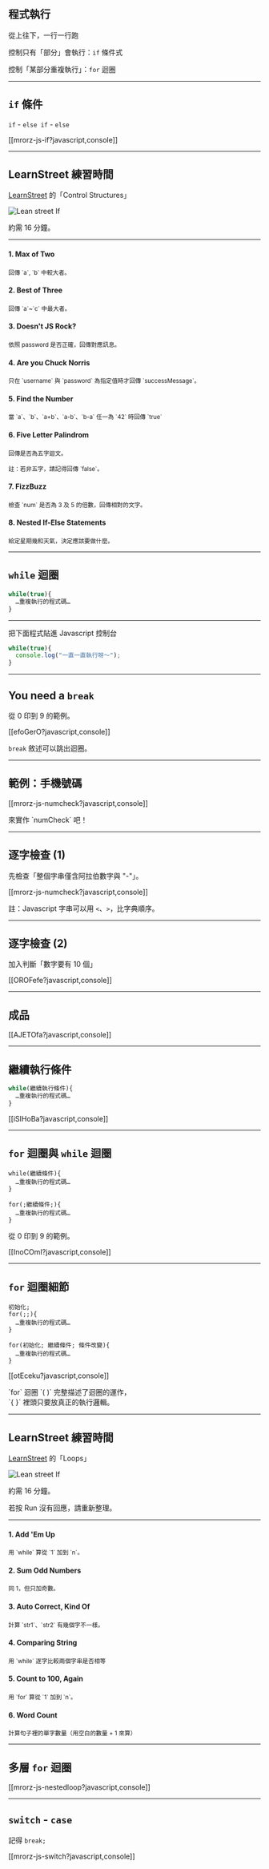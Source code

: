 程式執行
--------

從上往下，一行一行跑

控制只有「部分」會執行：`if` 條件式

控制「某部分重複執行」：`for` 迴圈

---

`if` 條件
--------

`if` - `else if` - `else`

[[mrorz-js-if?javascript,console]]

---

LearnStreet 練習時間
--------

[LearnStreet](http://www.learnstreet.com/student/join/o4laIoVQ) 的「Control Structures」

![Lean street If](images/js/ls-if.png)

約需 16 分鐘。

---

<div class="row">
  <div class="span3">
    <h4>1. Max of Two</h4>
    <p><small>回傳 `a`, `b` 中較大者。</small></p>
    <h4>2. Best of Three</h4>
    <p><small>回傳 `a`~`c` 中最大者。</small></p>
    <h4>3. Doesn't JS Rock?</h4>
    <p><small>依照 password 是否正確，回傳對應訊息。</small></p>
    <h4>4. Are you Chuck Norris</h4>
    <p><small>只在 `username` 與 `password` 為指定值時才回傳 `successMessage`。</small></p>
  </div>
  <div class="span3">
    <h4>5. Find the Number</h4>
    <p><small>當 `a`、`b`、`a+b`、`a-b`、`b-a` 任一為 `42` 時回傳 `true`</small></p>
    <h4>6. Five Letter Palindrom</h4>
    <p><small>回傳是否為五字迴文。</small></p>
    <p><small>註：若非五字，請記得回傳 `false`。</small></p>
    <h4>7. FizzBuzz</h4>
    <p><small>檢查 `num` 是否為 3 及 5 的倍數，回傳相對的文字。</small></p>
    <h4>8. Nested If-Else Statements</h4>
    <p><small>給定星期幾和天氣，決定應該要做什麼。</small></p>
  </div>
</div>

---

`while` 迴圈
-----------

```js
while(true){
  …重複執行的程式碼…
}
```
------
把下面程式貼進 Javascript 控制台

```js
while(true){
  console.log("一直一直執行呀～");
}
```

---

You need a `break`
-----------

從 0 印到 9 的範例。

[[efoGerO?javascript,console]]

`break` 敘述可以跳出迴圈。

---

範例：手機號碼
-----------

[[mrorz-js-numcheck?javascript,console]]

<p class="fragment">來實作 `numCheck` 吧！</p>

---

逐字檢查 (1)
-------

先檢查「整個字串僅含阿拉伯數字與 "-"」。

[[mrorz-js-numcheck?javascript,console]]

註：Javascript 字串可以用 `<`、`>`，比字典順序。

---

逐字檢查 (2)
------

加入判斷「數字要有 10 個」

[[OROFefe?javascript,console]]

---

成品
-----

[[AJETOfa?javascript,console]]

---

繼續執行條件
-----------

```js
while(繼續執行條件){
  …重複執行的程式碼…
}
```

[[iSIHoBa?javascript,console]]


---

`for` 迴圈與 `while` 迴圈
--------------------

<div class="row">
  <div class="span3">
    <pre><code class="javascript">while(繼續條件){
  …重複執行的程式碼…
}</code></pre>

  </div>
  <div class="span3">
    <pre><code class="javascript">for(;繼續條件;){
  …重複執行的程式碼…
}</code></pre>

  </div>
</div>

從 0 印到 9 的範例。

[[InoCOmI?javascript,console]]

---

`for` 迴圈細節
--------------------

<div class="row">
  <div class="span3">
    <pre><code class="javascript">初始化;
for(;;){
  …重複執行的程式碼…
}</code></pre>

  </div>
  <div class="span3">
    <pre><code class="javascript">for(初始化; 繼續條件; 條件改變){
  …重複執行的程式碼…
}</code></pre>

  </div>
</div>

[[otEceku?javascript,console]]

<p class="fragment">
`for` 迴圈 `( )` 完整描述了迴圈的運作，<br>`{ }` 裡頭只要放真正的執行邏輯。
</p>

---

LearnStreet 練習時間
--------

[LearnStreet](http://www.learnstreet.com/student/join/o4laIoVQ) 的「Loops」

![Lean street If](images/js/ls-if.png)

約需 16 分鐘。

若按 Run 沒有回應，請重新整理。

---

<div class="row">
  <div class="span3">
    <h4>1. Add 'Em Up</h4>
    <p><small>用 `while` 算從 `1` 加到 `n`。</small></p>
    <h4>2. Sum Odd Numbers</h4>
    <p><small>同 1，但只加奇數。</small></p>
    <h4>3. Auto Correct, Kind Of</h4>
    <p><small>計算 `str1`、`str2` 有幾個字不一樣。</small></p>
  </div>
  <div class="span3">
    <h4>4. Comparing String</h4>
    <p><small>用 `while` 逐字比較兩個字串是否相等</small></p>
    <h4>5. Count to 100, Again</h4>
    <p><small>用 `for` 算從 `1` 加到 `n`。</small></p>
    <h4>6. Word Count</h4>
    <p><small>計算句子裡的單字數量（用空白的數量 + 1 來算）</small></p>
  </div>
</div>

---

多層 `for` 迴圈
----

[[mrorz-js-nestedloop?javascript,console]]

---

`switch` - `case`
-----------

記得 `break;`

[[mrorz-js-switch?javascript,console]]
